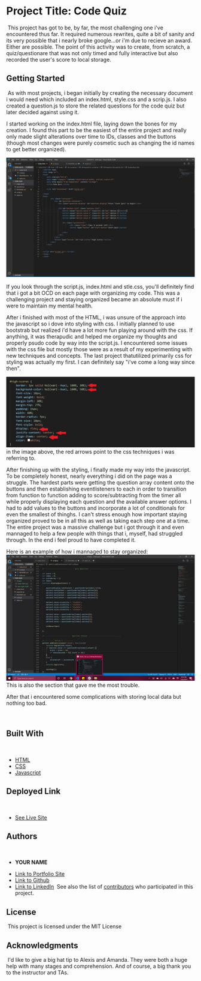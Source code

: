 # Project Title: Code Quiz
​
This project has got to be, by far, the most challenging one i've encountered thus far. It required numerous rewrites, quite a bit of sanity and its very possible that i nearly broke google...or i'm due to recieve an award. Either are possible. The point of this activity was to create, from scratch, a quiz/questionare that was not only timed and fully interactive but also recorded the user's score to local storage.
​
## Getting Started
​
As with most projects, i began initially by creating the necessary document i would need which included an index.html, style.css and a scrip.js. I also created a question.js to store the related questions for the code quiz but later decided against using it.

I started working on the index.html file, laying down the bones for my creation. I found this part to be the easiest of the entire project and really only made slight alterations over time to IDs, classes and the buttons (though most changes were purely cosmetic such as changing the id names to get better organized).

![image: index.html page](images/index-html-page.png)

If you look through the script.js, index.html and stle.css, you'll definitely find that i got a bit OCD on each page with organizing my code. This was a challenging project and staying organized became an absolute must if i were to maintain my mental health.

After i finished with most of the HTML, i was unsure of the approach into the javascript so i dove into styling with css. I initially planned to use bootstrab but realized i'd have a lot more fun playing around with the css. If anything, it was therapudic and helped me organize my thoughts and properly psudo code by way into the script.js. I encountered some issues with the css file but mostly those were as a result of my experimenting with new techniques and concepts. The last project thatutilized primarily css for styling was actually my first. I can definitely say "i've come a long way since then".

![image: new style techniques](images/new-style-stuff.jpg)
in the image above, the red arrows point to the css techniques i was referring to.

After finishing up with the styling, i finally made my way into the javascript. To be completely honest, nearly everything i did on the page was a struggle. The hardest parts were getting the question array content onto the buttons and then establishing eventlisteners to each in order to transition from function to function adding to score/subtracting from the timer all while properly displaying each question and the available answer options. I had to add values to the buttons and incorporate a lot of conditionals for even the smallest of thinghs. I can't stress enough how important staying organized proved to be in all this as well as taking each step one at a time. The entire project was a massive challenge but i got through it and even mannaged to help a few people with things that i, myself, had struggled through. In the end i feel proud to have completed it.

Here is an example of how i mannaged to stay organized:
![image](images/image-3.jpg)
This is also the section that gave me the most trouble.

After that i encountered some complications with storing local data but nothing too bad.


​
## Built With
​
* [HTML](https://developer.mozilla.org/en-US/docs/Web/HTML)
* [CSS](https://developer.mozilla.org/en-US/docs/Web/CSS)
* [Javascript](https://developer.mozilla.org/en-US/docs/Web/JavaScript)
​
## Deployed Link
​
* [See Live Site](https://casey-moldavon.github.io/code-quiz/)
​
​
## Authors
​
* **YOUR NAME** 
​
- [Link to Portfolio Site](https://casey-moldavon.github.io/code-quiz/)
- [Link to Github](https://github.com/casey-moldavon/code-quiz)
- [Link to LinkedIn](https://www.linkedin.com/in/casey-moldavon-442a1761/)
​
See also the list of [contributors](https://github.com/your/project/contributors) who participated in this project.
​
## License
​
This project is licensed under the MIT License 
​
## Acknowledgments
​
I'd like to give a big hat tip to Alexis and Amanda. They were both a huge help with many stages and comprehension. And of course, a big thank you to the instructor and TAs.